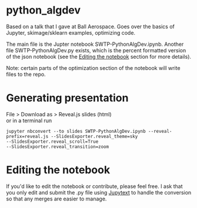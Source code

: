 # python_algdev
Based on a talk that I gave at Ball Aerospace. Goes over the basics of Jupyter, skimage/sklearn examples, optimizing code.

The main file is the Jupter notebook SWTP-PythonAlgDev.ipynb. Another file SWTP-PythonAlgDev.py exists, which is the percent formatted
version of the json notebook (see the [Editing the notebook](#editing-the-notebook) section for more details).

Note: certain parts of the optimization section of the notebook will write files to the repo.

# Generating presentation
File > Download as > Reveal.js slides (html)  
or in a terminal run
```
jupyter nbconvert --to slides SWTP-PythonAlgDev.ipynb --reveal-prefix=reveal.js --SlidesExporter.reveal_theme=sky 
--SlidesExporter.reveal_scroll=True 
--SlidesExporter.reveal_transition=zoom
```

# Editing the notebook
If you'd like to edit the notebook or contribute, please feel free. I ask that you only edit and submit the .py file using [Jupytext](https://github.com/mwouts/jupytext) to handle the conversion so that any merges are easier to manage.
